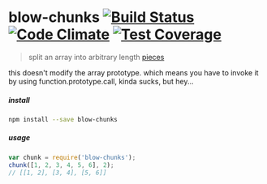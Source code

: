 
# blow-chunks [![Build Status](https://travis-ci.org/skibz/blow-chunks.svg)](https://travis-ci.org/skibz/blow-chunks) [![Code Climate](https://codeclimate.com/github/skibz/blow-chunks/badges/gpa.svg)](https://codeclimate.com/github/skibz/blow-chunks) [![Test Coverage](https://codeclimate.com/github/skibz/blow-chunks/badges/coverage.svg)](https://codeclimate.com/github/skibz/blow-chunks/coverage)

> split an array into arbitrary length [pieces](http://www.urbandictionary.com/define.php?term=blow+chunks)

this doesn't modify the array prototype. which means you have to invoke it by using function.prototype.call, kinda sucks, but hey...

##### install

```bash
npm install --save blow-chunks
```

##### usage

```javascript
var chunk = require('blow-chunks');
chunk([1, 2, 3, 4, 5, 6], 2);
// [[1, 2], [3, 4], [5, 6]]
```
